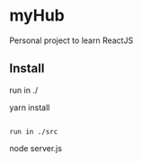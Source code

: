 # myHub
Personal project to learn ReactJS

## Install

run in ./

yarn install
```

run in ./src
```
node server.js
```
